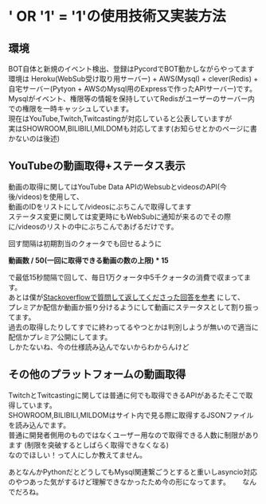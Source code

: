 # ' OR '1' = '1'の使用技術又実装方法

## 環境

BOT自体と新規のイベント検出、登録はPycordでBOT動かしながらやってます  
環境は Heroku(WebSub受け取り用サーバー) + AWS(Mysql) + clever(Redis) + 自宅サーバー(Pytyon + AWSのMysql用のExpressで作ったAPIサーバー)です。  
  Mysqlがイベント、権限等の情報を保持していてRedisがユーザーのサーバー内での権限を一時キャッシュしています。  
現在はYouTube,Twitch,Twitcastingが対応していると公表していますが  
実はSHOWROOM,BILIBILI,MILDOMも対応してます(お知らせとかのページに書かないのは後述)

## YouTubeの動画取得+ステータス表示

動画の取得に関してはYouTube Data APIのWebsubとvideosのAPI(今後/videos)を使用して、  
動画のIDをリストにして/videosにぶちこんで取得してます  
ステータス変更に関しては変更時にもWebSubに通知が来るのでその際に/videosのリストの中にぶちこんであげるだけです。

回す間隔は初期割当のクォータでも回せるように 

__動画数 / 50(一回に取得できる動画の数の上限) * 15__

で最低15秒間隔で回して、毎日1万クォータ中5千クォータの消費で収まってます。  
あとは僕が[Stackoverflowで質問して返してくださった回答を参考](https://ja.stackoverflow.com/questions/71614/youtube-data-api-%e3%81%8b%e3%82%89%e3%83%97%e3%83%ac%e3%83%9f%e3%82%a2%e5%85%ac%e9%96%8b-%e4%ba%88%e7%b4%84%e3%81%95%e3%82%8c%e3%81%9f%e3%83%a9%e3%82%a4%e3%83%96%e9%85%8d%e4%bf%a1%e3%82%92%e5%88%a4%e5%88%a5%e3%81%99%e3%82%8b%e6%96%b9%e6%b3%95%e3%81%ab%e3%81%a4%e3%81%84%e3%81%a6/78359#78359)
にして、  
プレミアか配信か動画か振り分けるようにして動画にステータスとして割り振ってます。  
過去の取得したりしてすでに終わってるやつとかは判別しようが無いので適当に配信かプレミア公開にしてます。  
しかたないね、今の仕様読み込んでないからわからんけど

## その他のプラットフォームの動画取得
TwitchとTwitcastingに関しては普通に何でも取得できるAPIがあるたそこで取得しています。  
SHOWROOM,BILIBILI,MILDOMはサイト内で見る際に取得するJSONファイルを読み込んでます。  
普通に開発者側用のものではなくユーザー用なので取得できる人数に制限があります  (制限を突破するとしばらく取得できなくなる)  
なのでほしい！って人にしか教えてません。

あとなんかPythonだとどうしてもMysql関連繋ごうとすると重いしasyncio対応のやつあった気がするけど理解できなかったため今の形になってます。　　
なんでだろね。
